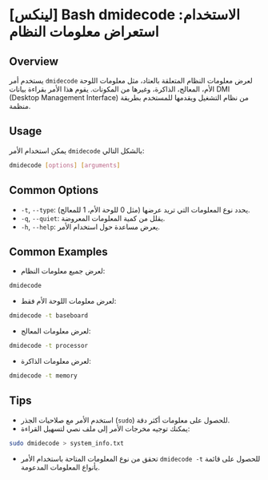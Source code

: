 # [لينكس] Bash dmidecode الاستخدام: استعراض معلومات النظام

## Overview
يستخدم أمر `dmidecode` لعرض معلومات النظام المتعلقة بالعتاد، مثل معلومات اللوحة الأم، المعالج، الذاكرة، وغيرها من المكونات. يقوم هذا الأمر بقراءة بيانات DMI (Desktop Management Interface) من نظام التشغيل ويقدمها للمستخدم بطريقة منظمة.

## Usage
يمكن استخدام الأمر `dmidecode` بالشكل التالي:

```bash
dmidecode [options] [arguments]
```

## Common Options
- `-t`, `--type`: يحدد نوع المعلومات التي تريد عرضها (مثل 0 للوحة الأم، 1 للمعالج).
- `-q`, `--quiet`: يقلل من كمية المعلومات المعروضة.
- `-h`, `--help`: يعرض مساعدة حول استخدام الأمر.

## Common Examples
- لعرض جميع معلومات النظام:
```bash
dmidecode
```

- لعرض معلومات اللوحة الأم فقط:
```bash
dmidecode -t baseboard
```

- لعرض معلومات المعالج:
```bash
dmidecode -t processor
```

- لعرض معلومات الذاكرة:
```bash
dmidecode -t memory
```

## Tips
- استخدم الأمر مع صلاحيات الجذر (`sudo`) للحصول على معلومات أكثر دقة.
- يمكنك توجيه مخرجات الأمر إلى ملف نصي لتسهيل القراءة:
```bash
sudo dmidecode > system_info.txt
```
- تحقق من نوع المعلومات المتاحة باستخدام الأمر `dmidecode -t` للحصول على قائمة بأنواع المعلومات المدعومة.